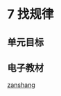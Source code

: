 # 7 找规律

## 单元目标


## 电子教材

<Ebook grade="xxsx1b" :pages="85" :paged="91" ></Ebook>

[zanshang](../res/zanshang.md ':include')
